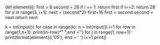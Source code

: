 def element(i):
    first = 6
    second = 28
    if i == 1:
        return first
    if i==2:
        return 28
    for x in range(3, i+1):
        next = (second*2)-first+16
        first = second
        second = next
    return next
 
 
k = int(input())
for case in range(k):
    n = int(input())
    i=1
    for row in range(1,n+1):
        print((n-row)*"   ",end ='')
        for j in range(1, row+1):
            print(format(element(i),'05'), end = ' ')
            i+=1
        print()
